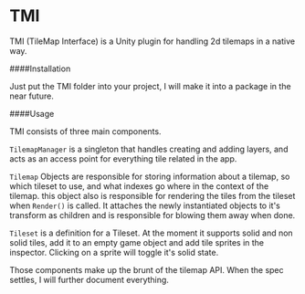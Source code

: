 TMI
===

TMI (TileMap Interface) is a Unity plugin for handling 2d tilemaps in a native way. 

####Installation

Just put the TMI folder into your project, I will make it into a package in the near future.

####Usage

TMI consists of three main components.

`TilemapManager` is a singleton that handles creating and adding layers, and acts as an access point for everything tile related in the app.

`Tilemap` Objects are responsible for storing information about a tilemap, so which tileset to use, and what indexes go where in the context of the tilemap. this object also is responsible for rendering the tiles from the tileset when `Render()` is called. It attaches the newly instantiated objects to it's transform as children and is responsible for blowing them away when done.

`Tileset` is a definition for a Tileset. At the moment it supports solid and non solid tiles, add it to an empty game object and add tile sprites in the inspector. Clicking on a sprite will toggle it's solid state.

Those components make up the brunt of the tilemap API. When the spec settles, I will further document everything.




